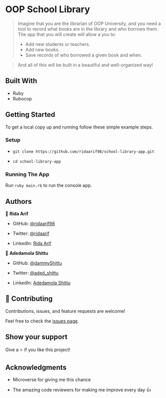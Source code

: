 # OOP School Library

> Imagine that you are the librarian of OOP University, and you need a tool to record what books are in the library and who borrows them. The app that you will create will allow a you to:
> - Add new students or teachers.
> - Add new books.
> - Save records of who borrowed a given book and when.

> And all of this will be built in a beautiful and well-organized way!

## Built With
- Ruby
- Rubocop

## Getting Started
To get a local copy up and running follow these simple example steps.

### Setup
- ```git clone https://github.com/ridaarif98/school-library-app.git```

- ```cd school-library-app```

### Running The App
Run ```ruby main.rb``` to run the console app.
## Authors

👤 **Rida Arif**

- GitHub: [@ridaarif98](https://github.com/ridaarif98)

- Twitter: [@ridaarif](https://twitter.com/Rida29984906)

- LinkedIn: [Rida Arif](https://www.linkedin.com/in/rida-arif-90945520b/)

👤 **Adedamola Shittu**

- GitHub: [@dammyShittu](https://github.com/DammyShittu/)

- Twitter: [@aded_shittu](https://twitter.com/aded_shittu/)

- LinkedIn: [Adedamola Shittu](https://www.linkedin.com/in/adedamolashittu/)

## 🤝 Contributing

Contributions, issues, and feature requests are welcome!

Feel free to check the [issues page](https://github.com/ridaarif98/school-library-app/issues).

## Show your support

Give a ⭐️ if you like this project!

## Acknowledgments

- Microverse for giving me this chance

- The amazing code reviewers for making me improve every day :thumbsup:
